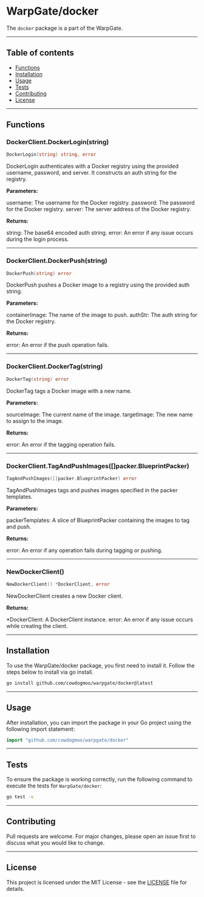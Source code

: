 # WarpGate/docker

The `docker` package is a part of the WarpGate.

---

## Table of contents

- [Functions](#functions)
- [Installation](#installation)
- [Usage](#usage)
- [Tests](#tests)
- [Contributing](#contributing)
- [License](#license)

---

## Functions

### DockerClient.DockerLogin(string)

```go
DockerLogin(string) string, error
```

DockerLogin authenticates with a Docker registry using the provided
username, password, and server. It constructs an auth string for
the registry.

**Parameters:**

username: The username for the Docker registry.
password: The password for the Docker registry.
server: The server address of the Docker registry.

**Returns:**

string: The base64 encoded auth string.
error: An error if any issue occurs during the login process.

---

### DockerClient.DockerPush(string)

```go
DockerPush(string) error
```

DockerPush pushes a Docker image to a registry using the provided
auth string.

**Parameters:**

containerImage: The name of the image to push.
authStr: The auth string for the Docker registry.

**Returns:**

error: An error if the push operation fails.

---

### DockerClient.DockerTag(string)

```go
DockerTag(string) error
```

DockerTag tags a Docker image with a new name.

**Parameters:**

sourceImage: The current name of the image.
targetImage: The new name to assign to the image.

**Returns:**

error: An error if the tagging operation fails.

---

### DockerClient.TagAndPushImages([]packer.BlueprintPacker)

```go
TagAndPushImages([]packer.BlueprintPacker) error
```

TagAndPushImages tags and pushes images specified in the packer templates.

**Parameters:**

packerTemplates: A slice of BlueprintPacker containing the images to tag
and push.

**Returns:**

error: An error if any operation fails during tagging or pushing.

---

### NewDockerClient()

```go
NewDockerClient() *DockerClient, error
```

NewDockerClient creates a new Docker client.

**Returns:**

*DockerClient: A DockerClient instance.
error: An error if any issue occurs while creating the client.

---

## Installation

To use the WarpGate/docker package, you first need to install it.
Follow the steps below to install via go install.

```bash
go install github.com/cowdogmoo/warpgate/docker@latest
```

---

## Usage

After installation, you can import the package in your Go project
using the following import statement:

```go
import "github.com/cowdogmoo/warpgate/docker"
```

---

## Tests

To ensure the package is working correctly, run the following
command to execute the tests for `WarpGate/docker`:

```bash
go test -v
```

---

## Contributing

Pull requests are welcome. For major changes,
please open an issue first to discuss what
you would like to change.

---

## License

This project is licensed under the MIT
License - see the [LICENSE](https://github.com/CowDogMoo/WarpGate/blob/main/LICENSE)
file for details.

